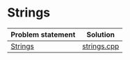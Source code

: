 # Strings

| Problem statement |    Solution     |
|:------------------|:---------------:|
| [Strings][]       | [strings.cpp][] |

[Strings]: https://www.hackerrank.com/challenges/c-tutorial-strings

[strings.cpp]: strings.cpp
